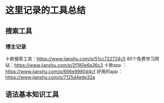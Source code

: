 # 这里记录的工具总结

## 搜索工具


### 博主记录

十款搜索工具：https://www.jianshu.com/p/51cc722724c5
80个免费学习网站：https://www.jianshu.com/p/2f180e6a36c3
十款app ：https://www.jianshu.com/p/666e9980d4cf
好用的app：https://www.jianshu.com/p/7125d4ede32a




## 语法基本知识工具